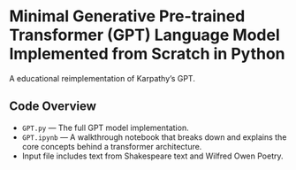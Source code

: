 # Minimal Generative Pre-trained Transformer (GPT) Language Model Implemented from Scratch in Python

A educational reimplementation of Karpathy’s GPT.

## Code Overview

- `GPT.py` — The full GPT model implementation.
- `GPT.ipynb` — A walkthrough notebook that breaks down and explains the core concepts behind a transformer architecture.
- Input file includes text from Shakespeare text and Wilfred Owen Poetry.
